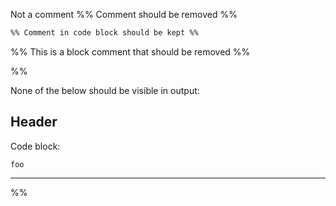 Not a comment
%% Comment should be removed %%
```md
%% Comment in code block should be kept %%
```

%%
This is
a block comment
that should be removed
%%

%%

None of the below should be visible in output:

## Header

Code block:

```
foo
```

---

%%
